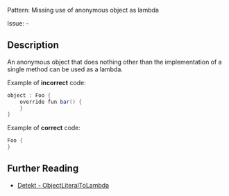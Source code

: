 Pattern: Missing use of anonymous object as lambda

Issue: -

## Description

An anonymous object that does nothing other than the implementation of a single method can be used as a lambda.

Example of **incorrect** code:

```java
object : Foo {
    override fun bar() {
    }
}
```

Example of **correct** code:

```java
Foo {
}

```

## Further Reading

* [Detekt - ObjectLiteralToLambda](https://detekt.github.io/detekt/style.html#objectliteraltolambda)